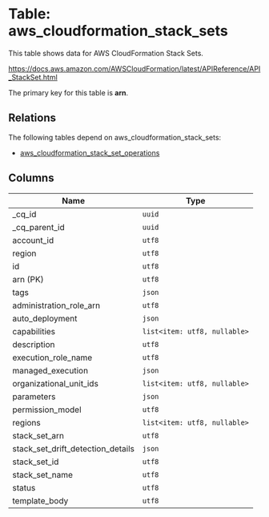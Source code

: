 # Table: aws_cloudformation_stack_sets

This table shows data for AWS CloudFormation Stack Sets.

https://docs.aws.amazon.com/AWSCloudFormation/latest/APIReference/API_StackSet.html

The primary key for this table is **arn**.

## Relations

The following tables depend on aws_cloudformation_stack_sets:
  - [aws_cloudformation_stack_set_operations](aws_cloudformation_stack_set_operations)

## Columns

| Name          | Type          |
| ------------- | ------------- |
|_cq_id|`uuid`|
|_cq_parent_id|`uuid`|
|account_id|`utf8`|
|region|`utf8`|
|id|`utf8`|
|arn (PK)|`utf8`|
|tags|`json`|
|administration_role_arn|`utf8`|
|auto_deployment|`json`|
|capabilities|`list<item: utf8, nullable>`|
|description|`utf8`|
|execution_role_name|`utf8`|
|managed_execution|`json`|
|organizational_unit_ids|`list<item: utf8, nullable>`|
|parameters|`json`|
|permission_model|`utf8`|
|regions|`list<item: utf8, nullable>`|
|stack_set_arn|`utf8`|
|stack_set_drift_detection_details|`json`|
|stack_set_id|`utf8`|
|stack_set_name|`utf8`|
|status|`utf8`|
|template_body|`utf8`|
